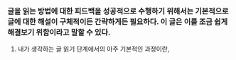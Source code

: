 ### 글을 읽는 방법에 대한 피드백을 성공적으로 수행하기 위해서는 기본적으로 글에 대한 해설이 구체적이든 간략하게든 필요하다. 이 글은 이를 조금 쉽게 해결보기 위함이라고 말할 수 있다.

1. 내가 생각하는 글 읽기 단계에서의 아주 기본적인 과정이란, 


